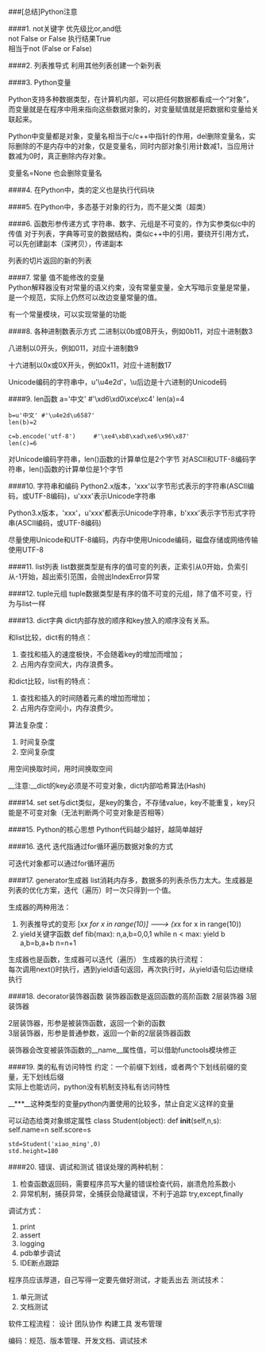 ###[总结]Python注意

####1. not关键字
优先级比or,and低<br/>
not False or False 执行结果True<br/>
相当于not (False or False)

####2. 列表推导式
利用其他列表创建一个新列表

####3. Python变量

Python支持多种数据类型，在计算机内部，可以把任何数据都看成一个“对象”，而变量就是在程序中用来指向这些数据对象的，对变量赋值就是把数据和变量给关联起来。

Python中变量都是对象，变量名相当于c/c++中指针的作用，del删除变量名，实际删除的不是内存中的对象，仅是变量名，同时内部对象引用计数减1，当应用计数减为0时，真正删除内存对象。

变量名=None		也会删除变量名


####4. 在Python中，类的定义也是执行代码块

####5. 在Python中，多态基于对象的行为，而不是父类（超类）

####6. 函数形参传递方式
字符串、数字、元组是不可变的，作为实参类似c中的传值
对于列表，字典等可变的数据结构，类似c++中的引用，要绕开引用方式，可以先创建副本（深拷贝），传递副本

列表的切片返回的新的列表

####7. 常量
值不能修改的变量<br/>
Python解释器没有对常量的语义约束，没有常量变量，全大写暗示变量是常量，是一个规范，实际上仍然可以改边变量常量的值。

有一个常量模块，可以实现常量的功能

####8. 各种进制数表示方式
二进制以0b或0B开头，例如0b11，对应十进制数3

八进制以0开头，例如011，对应十进制数9

十六进制以0x或0X开头，例如0x11，对应十进制数17

Unicode编码的字符串中，u'\u4e2d'，\u后边是十六进制的Unicode码


####9. len函数
    a='中文'	#'\xd6\xd0\xce\xc4'
    len(a)=4
    
    b=u'中文'	#'\u4e2d\u6587'
    len(b)=2
    
    c=b.encode('utf-8')		#'\xe4\xb8\xad\xe6\x96\x87'
    len(c)=6

对Unicode编码字符串，len()函数的计算单位是2个字节
对ASCII和UTF-8编码字符串，len()函数的计算单位是1个字节


####10. 字符串和编码
Python2.x版本，'xxx'以字节形式表示的字符串(ASCII编码，或UTF-8编码)，u'xxx'表示Unicode字符串

Python3.x版本，'xxx'，u'xxx'都表示Unicode字符串，b'xxx'表示字节形式字符串(ASCII编码，或UTF-8编码)

尽量使用Unicode和UTF-8编码，内存中使用Unicode编码，磁盘存储或网络传输使用UTF-8


####11. list列表
list数据类型是有序的值可变的列表，正索引从0开始，负索引从-1开始，超出索引范围，会抛出IndexError异常

####12. tuple元组
tuple数据类型是有序的值不可变的元组，除了值不可变，行为与list一样


####13. dict字典
dict内部存放的顺序和key放入的顺序没有关系。

和list比较，dict有的特点：
1. 查找和插入的速度极快，不会随着key的增加而增加；
2. 占用内存空间大，内存浪费多。

和dict比较，list有的特点：
1. 查找和插入的时间随着元素的增加而增加；
2. 占用内存空间小，内存浪费少。

算法复杂度：
1. 时间复杂度
2. 空间复杂度

用空间换取时间，用时间换取空间

__注意:__dict的key必须是不可变对象，dict内部哈希算法(Hash)

####14. set
set与dict类似，是key的集合，不存储value，key不能重复，key只能是不可变对象（无法判断两个可变对象是否相等）

####15. Python的核心思想
Python代码越少越好，越简单越好

####16. 迭代
迭代指通过for循环遍历数据对象的方式

可迭代对象都可以通过for循环遍历


####17. generator生成器
list消耗内存多，数据多的列表杀伤力太大。生成器是列表的优化方案，迭代（遍历）时一次只得到一个值。

生成器的两种用法：<br/>
1. 列表推导式的变形 [x*x for x in range(10)] ---> (x*x for x in range(10))    <br/>
2. yield关键字函数
	def fib(max):
		n,a,b=0,0,1
		while n < max:
			yield b
			a,b=b,a+b
			n=n+1


生成器也是函数，生成器可以迭代（遍历）
生成器的执行流程：<br/>
	每次调用next()时执行，遇到yield语句返回，再次执行时，从yield语句后边继续执行

####18. decorator装饰器函数
装饰器函数是返回函数的高阶函数
2层装饰器
3层装饰器

2层装饰器，形参是被装饰函数，返回一个新的函数<br/>
3层装饰器，形参是普通参数，返回一个新的2层装饰器函数<br/>

装饰器会改变被装饰函数的__name__属性值，可以借助functools模块修正

####19. 类的私有访问特性
约定：一个前缀下划线，或者两个下划线前缀的变量，无下划线后缀<br/>
实际上也能访问，python没有机制支持私有访问特性

__***__这种类型的变量python内置使用的比较多，禁止自定义这样的变量

可以动态给类对象绑定属性
	class Student(object):
		def __init__(self,n,s):
			self.name=n
			self.score=s

	std=Student('xiao_ming',0)
	std.height=180

####20. 错误、调试和测试
错误处理的两种机制：<br/>
1. 检查函数返回码，需要程序员写大量的错误检查代码，崩溃危险系数小
2. 异常机制，捕获异常，全捕获会隐藏错误，不利于追踪
	try,except,finally

调试方式：<br/>
1. print
2. assert
3. logging
4. pdb单步调试
5. IDE断点跟踪

程序员应该厚道，自己写得一定要先做好测试，才能丢出去
测试技术：<br/>
1. 单元测试
2. 文档测试

软件工程流程：
设计
团队协作
构建工具
发布管理

编码：规范、版本管理、开发文档、调试技术







